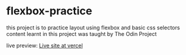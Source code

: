 # flexbox-practice
this project is to practice layout using flexbox and basic css selectors 
content learnt in this project was taught by The Odin Project

live preview: [Live site at vercel](https://flexbox-practice.vercel.app)
